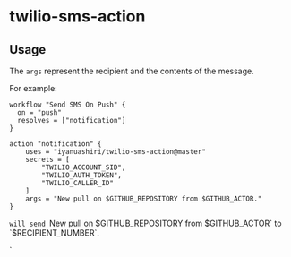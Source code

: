 # twilio-sms-action


## Usage

The `args` represent the recipient and the contents of the message. 

For example:

```workflow
workflow "Send SMS On Push" {
  on = "push"
  resolves = ["notification"]
}

action "notification" {
    uses = "iyanuashiri/twilio-sms-action@master"
    secrets = [
        "TWILIO_ACCOUNT_SID",
        "TWILIO_AUTH_TOKEN",
        "TWILIO_CALLER_ID"
    ]
    args = "New pull on $GITHUB_REPOSITORY from $GITHUB_ACTOR."
}
```

`will send `New pull on $GITHUB_REPOSITORY from $GITHUB_ACTOR` to `$RECIPIENT_NUMBER`. 

`
